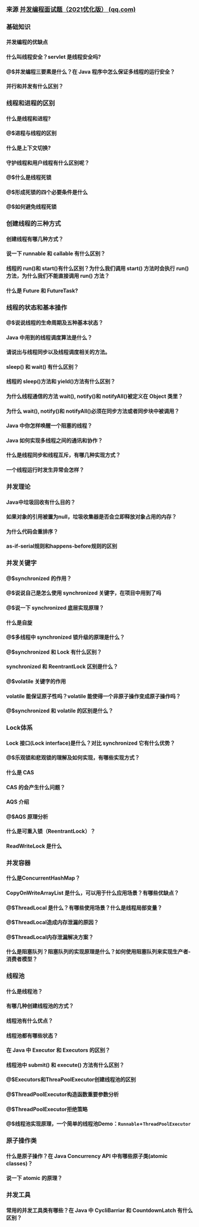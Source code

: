 ### 来源 [并发编程面试题（2021优化版） (qq.com)](https://mp.weixin.qq.com/s/u2BXXtVn2-3wokORi0mSPQ)

### 基础知识

#### 并发编程的优缺点

#### 什么叫线程安全？servlet 是线程安全吗?

#### @$并发编程三要素是什么？在 Java 程序中怎么保证多线程的运行安全？

#### 并行和并发有什么区别？

### 线程和进程的区别

#### 什么是线程和进程?

#### @$进程与线程的区别

#### 什么是上下文切换?

#### 守护线程和用户线程有什么区别呢？

#### @$什么是线程死锁

#### @$形成死锁的四个必要条件是什么

#### @$如何避免线程死锁

### 创建线程的三种方式

#### 创建线程有哪几种方式？

#### 说一下 runnable 和 callable 有什么区别？

#### 线程的 run()和 start()有什么区别？为什么我们调用 start() 方法时会执行 run() 方法，为什么我们不能直接调用 run() 方法？

#### 什么是 Future 和 FutureTask?

### 线程的状态和基本操作

#### @$说说线程的生命周期及五种基本状态？

#### Java 中用到的线程调度算法是什么？

#### 请说出与线程同步以及线程调度相关的方法。

#### sleep() 和 wait() 有什么区别？

#### 线程的 sleep()方法和 yield()方法有什么区别？

#### 为什么线程通信的方法 wait(), notify()和 notifyAll()被定义在 Object 类里？

#### 为什么 wait(), notify()和 notifyAll()必须在同步方法或者同步块中被调用？

#### Java 中你怎样唤醒一个阻塞的线程？

#### Java 如何实现多线程之间的通讯和协作？

#### 什么是线程同步和线程互斥，有哪几种实现方式？

#### 一个线程运行时发生异常会怎样？

### 并发理论

#### Java中垃圾回收有什么目的？

#### 如果对象的引用被置为null，垃圾收集器是否会立即释放对象占用的内存？

#### 为什么代码会重排序？

#### as-if-serial规则和happens-before规则的区别

### 并发关键字

#### @$synchronized 的作用？

#### @$说说自己是怎么使用 synchronized 关键字，在项目中用到了吗

#### @$说一下 synchronized 底层实现原理？

#### 什么是自旋

#### @$多线程中 synchronized 锁升级的原理是什么？

#### @$synchronized 和 Lock 有什么区别？

#### synchronized 和 ReentrantLock 区别是什么？

#### @$volatile 关键字的作用

#### volatile 能保证原子性吗？volatile 能使得一个非原子操作变成原子操作吗？

#### @$synchronized 和 volatile 的区别是什么？

### Lock体系

#### Lock 接口(Lock interface)是什么？对比 synchronized 它有什么优势？

#### @$乐观锁和悲观锁的理解及如何实现，有哪些实现方式？

#### 什么是 CAS

#### CAS 的会产生什么问题？

#### AQS 介绍

#### @$AQS 原理分析

#### 什么是可重入锁（ReentrantLock）？

#### ReadWriteLock 是什么

### 并发容器

#### 什么是ConcurrentHashMap？

#### CopyOnWriteArrayList 是什么，可以用于什么应用场景？有哪些优缺点？

#### @$ThreadLocal 是什么？有哪些使用场景？什么是线程局部变量？

#### @$ThreadLocal造成内存泄漏的原因？

#### @$ThreadLocal内存泄漏解决方案？

#### 什么是阻塞队列？阻塞队列的实现原理是什么？如何使用阻塞队列来实现生产者-消费者模型？

### 线程池

#### 什么是线程池？

#### 有哪几种创建线程池的方式？

#### 线程池有什么优点？

#### 线程池都有哪些状态？

#### 在 Java 中 Executor 和 Executors 的区别？

#### 线程池中 submit() 和 execute() 方法有什么区别？

#### @$Executors和ThreaPoolExecutor创建线程池的区别

#### @$ThreadPoolExecutor构造函数重要参数分析

#### @$ThreadPoolExecutor拒绝策略

#### @$线程池实现原理，一个简单的线程池Demo：`Runnable`+`ThreadPoolExecutor`

### 原子操作类

#### 什么是原子操作？在 Java Concurrency API 中有哪些原子类(atomic classes)？

#### 说一下 atomic 的原理？

### 并发工具

#### 常用的并发工具类有哪些？在 Java 中 CycliBarriar 和 CountdownLatch 有什么区别？